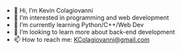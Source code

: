 - 👋 Hi, I’m Kevin Colagiovanni
- 👀 I’m interested in programming and web development
- 🌱 I’m currently learning Python/C++/Web Dev
- 💞️ I’m looking to learn more about back-end development
- 📫 How to reach me: KColagiovanni@gmail.com

<!---
KColagiovanni/KColagiovanni is a ✨ special ✨ repository because its `README.md` (this file) appears on your GitHub profile.
You can click the Preview link to take a look at your changes.
--->
